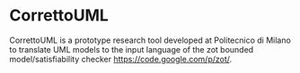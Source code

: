 CorrettoUML
===========

CorrettoUML is a prototype research tool developed at Politecnico di Milano to translate UML models to the input language of the zot bounded model/satisfiability checker https://code.google.com/p/zot/.
